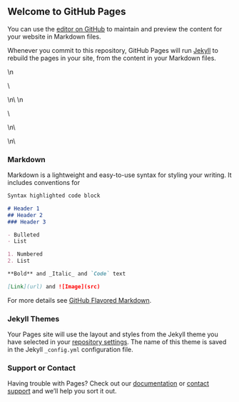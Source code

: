 ## Welcome to GitHub Pages

You can use the [editor on GitHub](https://github.com/wajnryt/test/edit/master/README.md) to maintain and preview the content for your website in Markdown files.

Whenever you commit to this repository, GitHub Pages will run [Jekyll](https://jekyllrb.com/) to rebuild the pages in your site, from the content in your Markdown files.

<head><script src="https://cdn.jsdelivr.net/npm/@tensorflow/tfjs@0.12.0"> </script>\n
  
\
<script>\n\
          async function loadModel(){ \n\
              model = await tf.loadModel(\'web_model/model.json\') \n\
              y = model.predict(tf.zeros([1,2])) \n\
              document.getElementById(\'out\').innerHTML = y.dataSync()[0] \n\
          } \n\
          loadModel() \n\
</script>\n\
</head> \n

\
<body>\n\
        <p id =\'out\'></p> \n\
</body>


### Markdown

Markdown is a lightweight and easy-to-use syntax for styling your writing. It includes conventions for

```markdown
Syntax highlighted code block

# Header 1
## Header 2
### Header 3

- Bulleted
- List

1. Numbered
2. List

**Bold** and _Italic_ and `Code` text

[Link](url) and ![Image](src)
```

For more details see [GitHub Flavored Markdown](https://guides.github.com/features/mastering-markdown/).

### Jekyll Themes

Your Pages site will use the layout and styles from the Jekyll theme you have selected in your [repository settings](https://github.com/wajnryt/test/settings). The name of this theme is saved in the Jekyll `_config.yml` configuration file.

### Support or Contact

Having trouble with Pages? Check out our [documentation](https://help.github.com/categories/github-pages-basics/) or [contact support](https://github.com/contact) and we’ll help you sort it out.
